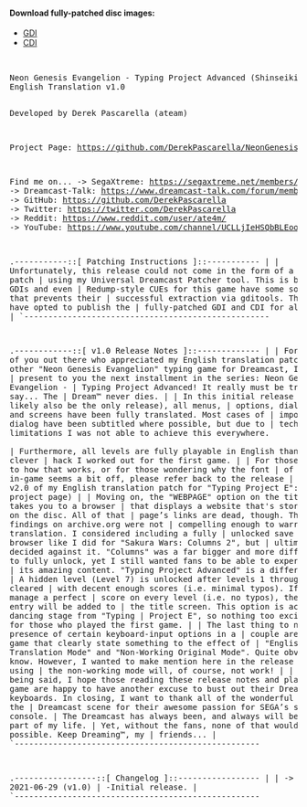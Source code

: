 #### Download fully-patched disc images:
  * <a href="https://mega.nz/file/yEVQRByY#f12OCsZh6MUlCFwCtLGUDZPtjKTmV8rNgEHbu6bQSO0">GDI</a>
  * <a href="https://mega.nz/file/iBFwEb6B#hXwwiFKDRYD7vVaYaQPDtxO2TvqrjRw3W6hxsnhkTlQ">CDI</a>
<br>
<pre>
Neon Genesis Evangelion - Typing Project Advanced (Shinseiki Evangelion: Typing Hokan Keikaku)
English Translation v1.0

Developed by Derek Pascarella (ateam)

Project Page:
https://github.com/DerekPascarella/NeonGenesisEvangelionTypingProjectAdvanced-EnglishPatchDreamcast

Find me on...
 -> SegaXtreme: https://segaxtreme.net/members/ubik.21655/
 -> Dreamcast-Talk: https://www.dreamcast-talk.com/forum/memberlist.php?mode=viewprofile&u=5766
 -> GitHub: https://github.com/DerekPascarella
 -> Twitter: https://twitter.com/DerekPascarella
 -> Reddit: https://www.reddit.com/user/ate4m/
 -> YouTube: https://www.youtube.com/channel/UCLLjIeHSQbBLEooQ83SrdfQ


.-----------::[ Patching Instructions ]::-----------
|
| Unfortunately, this release could not come in the form of a standard patch
| using my Universal Dreamcast Patcher tool.  This is because the GDIs and even
| Redump-style CUEs for this game have some sort of issue that prevents their
| successful extraction via gditools.  Therefore, I have opted to publish the
| fully-patched GDI and CDI for all to enjoy.
|
`---------------------------------------------------


.------------::[ v1.0 Release Notes ]::-------------
|
| For all 15 of you out there who appreciated my English translation patch of 
| the other "Neon Genesis Evangelion" typing game for Dreamcast, I’m proud to 
| present to you the next installment in the series: Neon Genesis Evangelion - 
| Typing Project Advanced!  It really must be true what they say... The 
| Dream™ never dies.
|
| In this initial release (which likely also be the only release), all menus, 
| options, dialog boxes, and screens have been fully translated.  Most cases of 
| important spoken dialog have been subtitled where possible, but due to 
| technical limitations I was not able to achieve this everywhere.  
| Furthermore, all levels are fully playable in English thanks to the clever 
| hack I worked out for the first game.
|
| For those curious as to how that works, or for those wondering why the font 
| of typed words in-game seems a bit off, please refer back to the release 
| notes for v2.0 of my English translation patch for "Typing Project E":
|
| https://bit.ly/3vZgvQ1 (link to GitHub project page)
|
| Moving on, the "WEBPAGE" option on the title screen takes you to a browser 
| that displays a website that's stored directly on the disc.  All of that 
| page’s links are dead, though.  The sparse findings on archive.org were not 
| compelling enough to warrant a translation.  I considered including a fully 
| unlocked save within the browser like I did for "Sakura Wars: Columns 2", but 
| ultimately decided against it.  "Columns" was a far bigger and more difficult 
| game to fully unlock, yet I still wanted fans to be able to experience all of 
| its amazing content.  "Typing Project Advanced" is a different story.
|
| A hidden level (Level 7) is unlocked after levels 1 through 6 are cleared 
| with decent enough scores (i.e. minimal typos).  If you can manage a perfect 
| score on every level (i.e. no typos), then a "BONUS" entry will be added to 
| the title screen.  This option is actually the dancing stage from "Typing 
| Project E", so nothing too exciting there for those who played the first game.
|
| The last thing to note is the presence of certain keyboard-input options in a 
| couple areas of the game that clearly state something to the effect of 
| "English Translation Mode" and "Non-Working Original Mode".  Quite obvious, I 
| know.  However, I wanted to make mention here in the release notes that using 
| the non-working mode will, of course, not work!
|
| All of that being said, I hope those reading these release notes and playing 
| this game are happy to have another excuse to bust out their Dreamcast 
| keyboards.  In closing, I want to thank all of the wonderful people in the 
| Dreamcast scene for their awesome passion for SEGA’s swan song console.
| The Dreamcast has always been, and always will be, a huge part of my life.
| Yet, without the fans, none of that would be possible.  Keep Dreaming™, my 
| friends...
|
`---------------------------------------------------


.-----------------::[ Changelog ]::-----------------
|
| -> 2021-06-29 (v1.0)
|      -Initial release.
|
`---------------------------------------------------
</pre>
